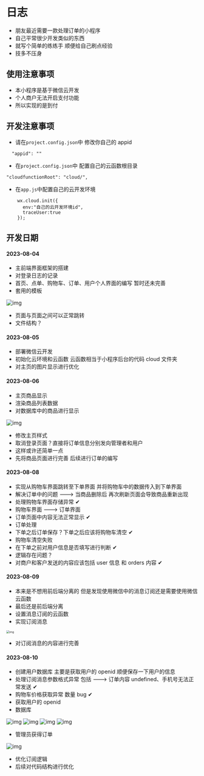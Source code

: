 # 日志

* 朋友最近需要一款处理订单的小程序
* 自己平常很少开发类似的东西
* 就写个简单的练练手 顺便给自己刷点经验
* 技多不压身

## 使用注意事项

* 本小程序是基于微信云开发
* 个人商户无法开启支付功能
* 所以实现的是到付

## 开发注意事项
* 请在`project.config.json`中 修改你自己的 appid
```exp
  "appid": ""
```
* 在`project.config.json`中 配置自己的云函数根目录
```exp
"cloudfunctionRoot": "cloud/",
```
* 在`app.js`中配置自己的云开发环境
```exp
    wx.cloud.init({
      env:"自己的云开发环境id",
      traceUser:true
    });
```

## 开发日期

#### 2023-08-04

* 主前端界面框架的搭建
* 对登录日志的记录
* 首页、点单、购物车、订单、用户个人界面的编写 暂时还未完善
* 套用的模板 

<img src="images/home.png" alt="img" style="zoom: 100%">

* 页面与页面之间可以正常跳转
* 文件结构？

#### 2023-08-05

* 部署微信云开发
* 初始化云环境和云函数 云函数相当于小程序后台的代码 cloud 文件夹
* 对主页的图片显示进行优化

#### 2023-08-06

* 主页商品显示
* 渲染商品列表数据
* 对数据库中的商品进行显示

<img src="images/home_1.png" alt="img" style="zoom: 100%">

* 修改主页样式
* 取消登录页面？直接将订单信息分别发向管理者和用户
* 这样或许还简单一点
* 先将商品页面进行完善 后续进行订单的编写

#### 2023-08-08

* 实现从购物车界面跳转至下单界面 并将购物车中的数据传入到下单界面
* 解决订单中的问题 ---> 当商品删除后 再次刷新页面会导致商品重新出现
* 处理购物车界面存储异常 &#x2714;
* 购物车界面 ---> 订单界面
* 订单页面中内容无法正常显示 &#x2714;
* 订单处理
* 下单之后订单保存？下单之后应该将购物车清空 &#x2714;
* 购物车清空失败
* 在下单之前对用户信息是否填写进行判断 &#x2714;
* 逻辑存在问题？
* 对商户和客户发送的内容应该包括 user 信息 和 orders 内容 &#x2714;

#### 2023-08-09

* 本来是不想用前后端分离的 但是发现使用微信中的消息订阅还是需要使用微信云函数
* 最后还是前后端分离
* 设置消息订阅的云函数
* 实现订阅消息 

<img src="images/订阅消息.png" alt="img" style="zoom: 50%">

* 对订阅消息的内容进行完善

#### 2023-08-10

* 创建用户数据库 主要是获取用户的 openid 顺便保存一下用户的信息
* 处理订阅消息参数格式异常 包括 ---> 订单内容 undefined、手机号无法正常发送 &#x2714;
* 购物车价格获取异常 数量 bug &#x2714;
* 获取用户的 openid
* 数据库

<img src="images/商品管理.png" alt="img" style="zoom: 100%">
<img src="images/订单管理.png" alt="img" style="zoom: 100%">
<img src="images/用户集合.png" alt="img" style="zoom: 100%">
<img src="images/管理员订单.png" alt="img" style="zoom: 100%">

* 管理员获得订单

<img src="images/订阅消息_admin" alt="img" style="zoom: 100%">

* 优化订阅逻辑
* 后续对代码结构进行优化